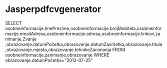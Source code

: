 # Jasperpdfcvgenerator
SELECT osobneinformacije.ImePrezime,osobneinformacije.brojMobitela,osobneinformacije.emailAdresa,osobneinformacije.adresa,osobneinformacije.linkovi,zanimanje.Zvanje ,obrazovanje.datumPočetka,obrazovanje.datumZavršetka,obrazovanje.titula,obrazovanje.mjesto,obrazovanje.tehnikeZanimanja FROM osobneinformacije,zanimanje,obrazovanje WHERE obrazovanje.datumPočetka="2012-07-25"
